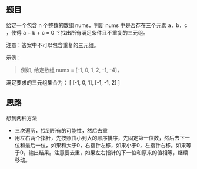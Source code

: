 ## 题目
给定一个包含 n 个整数的数组 nums，判断 nums 中是否存在三个元素 a，b，c ，使得 a + b + c = 0 ？找出所有满足条件且不重复的三元组。

注意：答案中不可以包含重复的三元组。


示例：

> 例如, 给定数组 nums = [-1, 0, 1, 2, -1, -4]，

满足要求的三元组集合为：
[
  [-1, 0, 1],
  [-1, -1, 2]
]

## 思路

想到两种方法

- 三次遍历，找到所有的可能性，然后去重
- 用左右两个指针，先按照由小到大的顺序排序，先固定第一位数，然后去下一位和最后一位，如果和大于0，右指针左移，如果小于0，左指针右移。如果等于0，输出结果。注意要去重，如果左右指针的下一位和原来的值相等，继续移动。
